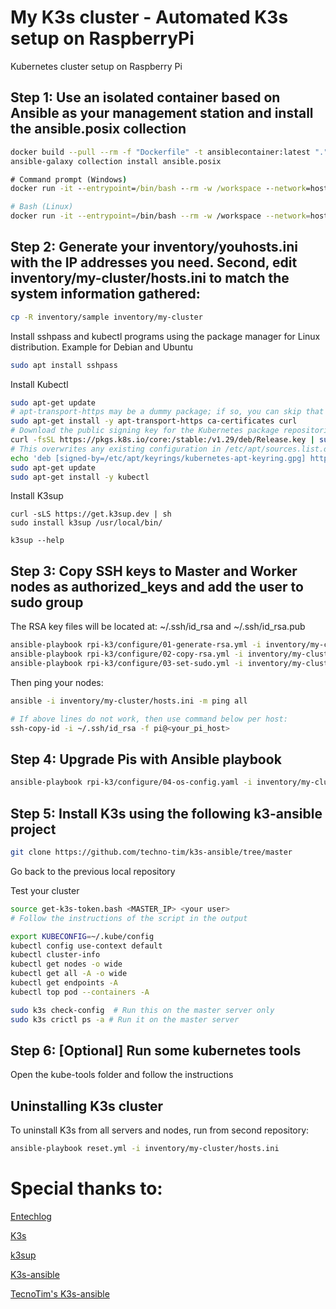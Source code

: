 # My K3s cluster - Automated K3s setup on RaspberryPi
Kubernetes cluster setup on Raspberry Pi


## Step 1: Use an isolated container based on Ansible as your management station and install the ansible.posix collection

```bash
docker build --pull --rm -f "Dockerfile" -t ansiblecontainer:latest "."
ansible-galaxy collection install ansible.posix
```


```cmd
# Command prompt (Windows)
docker run -it --entrypoint=/bin/bash --rm -w /workspace --network=host -v %cd%:/workspace ansiblecontainer
```

```bash
# Bash (Linux)
docker run -it --entrypoint=/bin/bash --rm -w /workspace --network=host  -v `pwd`:/workspace ansiblecontainer
```
## Step 2: Generate your inventory/youhosts.ini with the IP addresses you need. Second, edit inventory/my-cluster/hosts.ini to match the system information gathered:
```bash
cp -R inventory/sample inventory/my-cluster
```
Install sshpass and kubectl programs using the package manager for Linux distribution. Example for Debian and Ubuntu
```bash
sudo apt install sshpass
```
Install Kubectl
```bash
sudo apt-get update
# apt-transport-https may be a dummy package; if so, you can skip that package
sudo apt-get install -y apt-transport-https ca-certificates curl
# Download the public signing key for the Kubernetes package repositories
curl -fsSL https://pkgs.k8s.io/core:/stable:/v1.29/deb/Release.key | sudo gpg --dearmor -o /etc/apt/keyrings/kubernetes-apt-keyring.gpg
# This overwrites any existing configuration in /etc/apt/sources.list.d/kubernetes.list
echo 'deb [signed-by=/etc/apt/keyrings/kubernetes-apt-keyring.gpg] https://pkgs.k8s.io/core:/stable:/v1.29/deb/ /' | sudo tee /etc/apt/sources.list.d/kubernetes.list
sudo apt-get update
sudo apt-get install -y kubectl
```

Install K3sup
```
curl -sLS https://get.k3sup.dev | sh
sudo install k3sup /usr/local/bin/

k3sup --help
```


## Step 3: Copy SSH keys to Master and Worker nodes as authorized_keys and add the user to sudo group
The RSA key files will be located at: ~/.ssh/id_rsa and ~/.ssh/id_rsa.pub
```bash
ansible-playbook rpi-k3/configure/01-generate-rsa.yml -i inventory/my-cluster/hosts.ini
ansible-playbook rpi-k3/configure/02-copy-rsa.yml -i inventory/my-cluster/hosts.ini --ask-pass  # Ignore if play "Exchange Keys between master and nodes" is failed
ansible-playbook rpi-k3/configure/03-set-sudo.yml -i inventory/my-cluster/hosts.ini --ask-pass --ask-become-pass
```


Then ping your nodes:
```bash
ansible -i inventory/my-cluster/hosts.ini -m ping all

# If above lines do not work, then use command below per host:
ssh-copy-id -i ~/.ssh/id_rsa -f pi@<your_pi_host>
```

## Step 4: Upgrade Pis with Ansible playbook
```bash
ansible-playbook rpi-k3/configure/04-os-config.yaml -i inventory/my-cluster/hosts.ini -t upgrade
```

## Step 5: Install K3s using the following k3-ansible project
```bash
git clone https://github.com/techno-tim/k3s-ansible/tree/master
```

Go back to the previous local repository

Test your cluster
```bash
source get-k3s-token.bash <MASTER_IP> <your user>
# Follow the instructions of the script in the output

export KUBECONFIG=~/.kube/config
kubectl config use-context default
kubectl cluster-info
kubectl get nodes -o wide
kubectl get all -A -o wide
kubectl get endpoints -A
kubectl top pod --containers -A

sudo k3s check-config  # Run this on the master server only
sudo k3s crictl ps -a # Run it on the master server
```

## Step 6: [Optional] Run some kubernetes tools 
Open the kube-tools folder and follow the instructions


## Uninstalling K3s cluster
To uninstall K3s from all servers and nodes, run from second repository:

```bash
ansible-playbook reset.yml -i inventory/my-cluster/hosts.ini
```

# Special thanks to:
[Entechlog](https://www.entechlog.com/blog/general/how-to-set-up-kubernetes-cluster-with-raspberry-pi/#prerequisite)

[K3s](https://k3s.io/)

[k3sup](https://github.com/k3s-io/k3sup)

[K3s-ansible](https://github.com/k3s-io/k3s-ansible)

[TecnoTim's K3s-ansible](https://github.com/techno-tim/k3s-ansible)